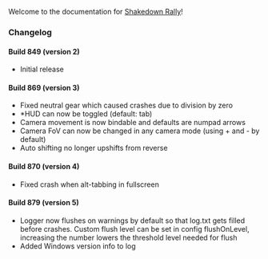 Welcome to the documentation for [Shakedown Rally](https://nothke.itch.io/shakedown)!

### Changelog
#### Build 849 (version 2)
* Initial release
#### Build 869 (version 3)
* Fixed neutral gear which caused crashes due to division by zero
* *HUD can now be toggled (default: tab)
* Camera movement is now bindable and defaults are numpad arrows
* Camera FoV can now be changed in any camera mode (using + and - by default)
* Auto shifting no longer upshifts from reverse
#### Build 870 (version 4)
* Fixed crash when alt-tabbing in fullscreen
#### Build 879 (version 5)
* Logger now flushes on warnings by default so that log.txt gets filled before crashes. Custom flush level can be set in config flushOnLevel, increasing the number lowers the threshold level needed for flush
* Added Windows version info to log